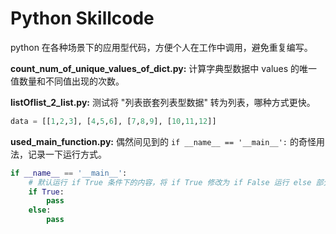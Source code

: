 # Python Skillcode
python 在各种场景下的应用型代码，方便个人在工作中调用，避免重复编写。<br>

**count_num_of_unique_values_of_dict.py:** 计算字典型数据中 values 的唯一值数量和不同值出现的次数。<br>

**listOflist_2_list.py:** 测试将 "列表嵌套列表型数据" 转为列表，哪种方式更快。<br>
```python
data = [[1,2,3], [4,5,6], [7,8,9], [10,11,12]]
```

**used_main_function.py:** 偶然间见到的 `if __name__ == '__main__':` 的奇怪用法，记录一下运行方式。<br>
```python
if __name__ == '__main__':
    # 默认运行 if True 条件下的内容，将 if True 修改为 if False 运行 else 部分。
    if True:
        pass
    else:
        pass
```